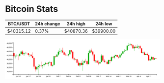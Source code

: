 # Bitcoin Stats

BTC/USDT|24h change|24h high|24h low|
|---|---|---|---|
|$40315.12|0.37%|$40870.36|$39900.00|

<img src="./chart.svg">
